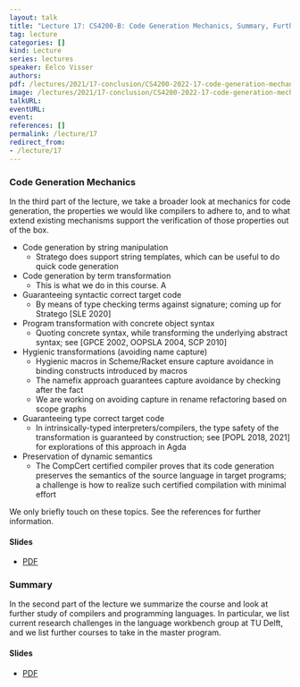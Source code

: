 ```yaml
---
layout: talk
title: "Lecture 17: CS4200-B: Code Generation Mechanics, Summary, Further Study"
tag: lecture
categories: []
kind: Lecture
series: lectures
speaker: Eelco Visser
authors:
pdf: /lectures/2021/17-conclusion/CS4200-2022-17-code-generation-mechanics.pdf
image: /lectures/2021/17-conclusion/CS4200-2022-17-code-generation-mechanics/CS4200-2022-17-code-generation-mechanics.001.png
talkURL:
eventURL:
event:
references: []
permalink: /lecture/17
redirect_from:
- /lecture/17
---
```


### Code Generation Mechanics

In the third part of the lecture, we take a broader look at mechanics for code generation, the properties we would like compilers to adhere to, and to what extend existing mechanisms support the verification of those properties out of the box.

- Code generation by string manipulation
  - Stratego does support string templates, which can be useful to do quick code generation
- Code generation by term transformation
  - This is what we do in this course. A
- Guaranteeing syntactic correct target code
  - By means of type checking terms against signature; coming up for Stratego [SLE 2020]
- Program transformation with concrete object syntax
  - Quoting concrete syntax, while transforming the underlying abstract syntax; see [GPCE 2002, OOPSLA 2004, SCP 2010]
- Hygienic transformations (avoiding name capture)
  - Hygienic macros in Scheme/Racket ensure capture avoidance in binding constructs introduced by macros
  - The namefix approach guarantees capture avoidance by checking after the fact
  - We are working on avoiding capture in rename refactoring based on scope graphs
- Guaranteeing type correct target code
  - In intrinsically-typed interpreters/compilers, the type safety of the transformation is guaranteed by construction; see [POPL 2018, 2021] for explorations of this approach in Agda
- Preservation of dynamic semantics
  - The CompCert certified compiler proves that its code generation preserves the semantics of the source language in target programs; a challenge is how to realize such certified compilation with minimal effort

We only briefly touch on these topics. See the references for further information.

#### Slides

* [PDF](/2021/lectures/2021/17-conclusion/CS4200-2022-17-code-generation-mechanics.pdf)

### Summary

In the second part of the lecture we summarize the course and look at further study of compilers and programming languages.
In particular, we list current research challenges in the language workbench group at TU Delft, and we list further courses to take in the master program.

#### Slides

* [PDF](/2021/lectures/2021/17-conclusion/CS4200-2022-17-conclusion.pdf)
